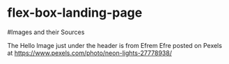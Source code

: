 # flex-box-landing-page

#Images and their Sources

The Hello Image just under the header is from Efrem Efre posted on Pexels at https://www.pexels.com/photo/neon-lights-27778938/
